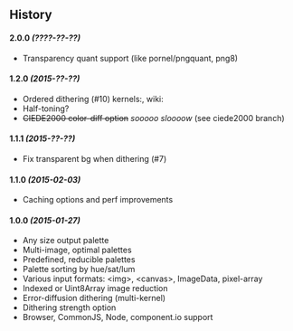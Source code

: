 History
-------

#### 2.0.0 _(????-??-??)_
- Transparency quant support (like pornel/pngquant, png8)

#### 1.2.0 _(2015-??-??)_
- Ordered dithering (#10) kernels:, wiki:
- Half-toning?
- ~~CIEDE2000 color-diff option~~ _sooooo sloooow_ (see ciede2000 branch)

#### 1.1.1 _(2015-??-??)_
- Fix transparent bg when dithering (#7)

#### 1.1.0 _(2015-02-03)_
- Caching options and perf improvements

#### 1.0.0 _(2015-01-27)_
- Any size output palette
- Multi-image, optimal palettes
- Predefined, reducible palettes
- Palette sorting by hue/sat/lum
- Various input formats: &lt;img&gt;, &lt;canvas&gt;, ImageData, pixel-array
- Indexed or Uint8Array image reduction
- Error-diffusion dithering (multi-kernel)
- Dithering strength option
- Browser, CommonJS, Node, component.io support